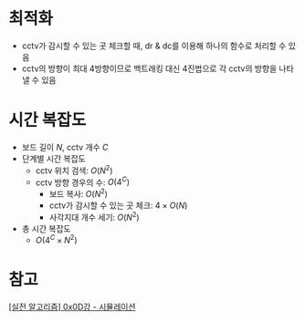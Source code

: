 # 최적화

- cctv가 감시할 수 있는 곳 체크할 때, dr & dc를 이용해 하나의 함수로 처리할 수 있음
- cctv의 방향이 최대 4방향이므로 백트래킹 대신 4진법으로 각 cctv의 방향을 나타낼 수 있음

# 시간 복잡도

- 보드 길이 $N$, cctv 개수 $C$
- 단계별 시간 복잡도
  - cctv 위치 검색: $O(N^2)$
  - cctv 방향 경우의 수: $O(4^C)$
    - 보드 복사: $O(N^2)$
    - cctv가 감시할 수 있는 곳 체크: $4\times O(N)$
    - 사각지대 개수 세기: $O(N^2)$
- 총 시간 복잡도
  - $O(4^C\times N^2)$

# 참고

[[실전 알고리즘] 0x0D강 - 시뮬레이션](https://blog.encrypted.gg/948)
